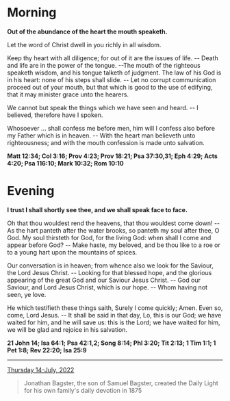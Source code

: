 # Morning

**Out of the abundance of the heart the mouth speaketh.**
 
Let the word of Christ dwell in you richly in all wisdom.
 
Keep thy heart with all diligence; for out of it are the issues of life. -- Death and life are in the power of the tongue. --The mouth of the righteous speaketh wisdom, and his tongue talketh of judgment. The law of his God is in his heart: none of his steps shall slide. -- Let no corrupt communication proceed out of your mouth, but that which is good to the use of edifying, that it may minister grace unto the hearers.
 
We cannot but speak the things which we have seen and heard. -- I believed, therefore have I spoken.
 
Whosoever ... shall confess me before men, him will I confess also before my Father which is in heaven. -- With the heart man believeth unto righteousness; and with the mouth confession is made unto salvation.  

**Matt 12:34; Col 3:16; Prov 4:23; Prov 18:21; Psa 37:30,31; Eph 4:29; Acts 4:20; Psa 116:10; Mark 10:32; Rom 10:10**

# Evening

**I trust I shall shortly see thee, and we shall speak face to face.**
 
Oh that thou wouldest rend the heavens, that thou wouldest come down! -- As the hart panteth after the water brooks, so panteth my soul after thee, O God. My soul thirsteth for God, for the living God: when shall I come and appear before God? -- Make haste, my beloved, and be thou like to a roe or to a young hart upon the mountains of spices.
 
Our conversation is in heaven; from whence also we look for the Saviour, the Lord Jesus Christ. -- Looking for that blessed hope, and the glorious appearing of the great God and our Saviour Jesus Christ. -- God our Saviour, and Lord Jesus Christ, which is our hope. -- Whom having not seen, ye love.
 
He which testifieth these things saith, Surely I come quickly; Amen. Even so, come, Lord Jesus. -- It shall be said in that day, Lo, this is our God; we have waited for him, and he will save us: this is the Lord; we have waited for him, we will be glad and rejoice in his salvation.  

**21 John 14; Isa 64:1; Psa 42:1,2; Song 8:14; Phl 3:20; Tit 2:13; 1 Tim 1:1; 1 Pet 1:8; Rev 22:20; Isa 25:9**

---

[Thursday 14-July, 2022](https://t.me/s/daily_light)

> Jonathan Bagster, the son of Samuel Bagster, created the Daily Light for his own family's daily devotion in 1875

